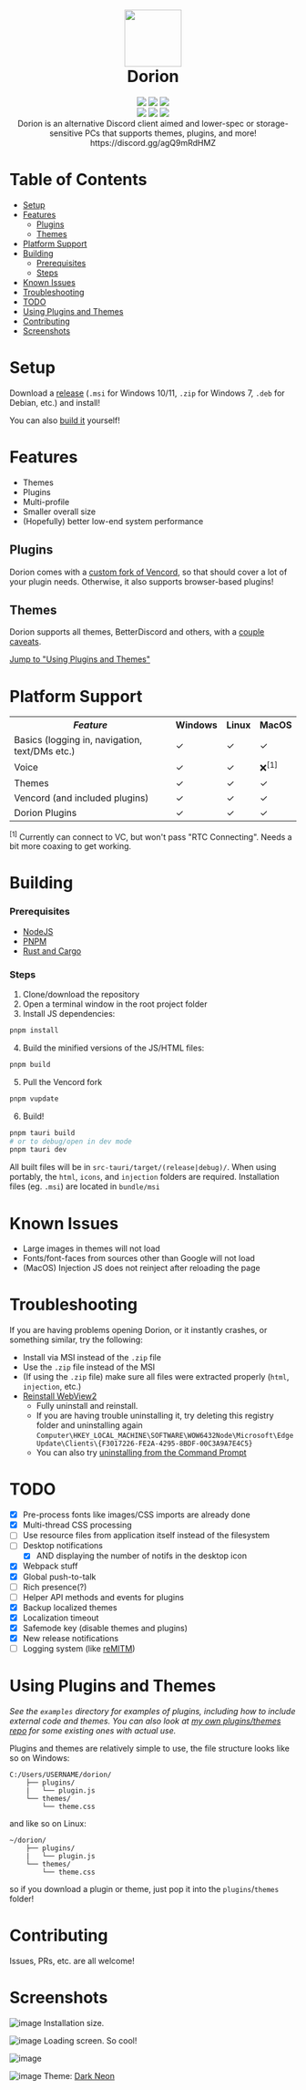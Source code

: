 <h1 align="center">
 <img height="100px" src="https://user-images.githubusercontent.com/25207995/233253555-7f398710-bf80-4241-9397-b01930e56714.png" />
 <br />
 Dorion
</h1>
<div align="center">
 <img src="https://img.shields.io/github/actions/workflow/status/SpikeHD/Dorion/build.yml" />
 <img src="https://img.shields.io/github/package-json/v/SpikeHD/Dorion" />
 <img src="https://img.shields.io/github/repo-size/SpikeHD/Dorion" />
</div>
<div align="center">
 <img src="https://img.shields.io/github/commit-activity/m/SpikeHD/Dorion" />
 <img src="https://img.shields.io/github/release-date/SpikeHD/Dorion" />
 <img src="https://img.shields.io/github/stars/SpikeHD/Dorion" />
</div>

<div align="center">
 Dorion is an alternative Discord client aimed and lower-spec or storage-sensitive PCs that supports themes, plugins, and more!
 <br />
 https://discord.gg/agQ9mRdHMZ
</div>

# Table of Contents

* [Setup](#setup)
* [Features](#features)
  * [Plugins](#plugins)
  * [Themes](#themes)
* [Platform Support](#platform-support)
* [Building](#building)
  * [Prerequisites](#prerequisites)
  * [Steps](#steps)
* [Known Issues](#known-issues)
* [Troubleshooting](#troubleshooting)
* [TODO](#todo)
* [Using Plugins and Themes](#using-plugins-and-themes)
* [Contributing](#contributing)
* [Screenshots](#screenshots)

# Setup

Download a [release](https://github.com/SpikeHD/Dorion/releases) (`.msi` for Windows 10/11, `.zip` for Windows 7, `.deb` for Debian, etc.) and install!

You can also [build it](#building) yourself!

# Features

* Themes
* Plugins
* Multi-profile
* Smaller overall size
* (Hopefully) better low-end system performance

## Plugins

Dorion comes with a [custom fork of Vencord](https://github.com/SpikeHD/Vencordorion), so that should cover a lot of your plugin needs. Otherwise, it also supports browser-based plugins!

## Themes

Dorion supports all themes, BetterDiscord and others, with a [couple caveats](#known-issues).

[Jump to "Using Plugins and Themes"](#using-plugins-and-themes)

# Platform Support

<div width="100%" align="center">
 <table width="100%">
  <tr>
   <th><i>Feature</i></th>
   <th>Windows</th>
   <th>Linux</th>
   <th>MacOS</th>
  </tr>

  <tr>
   <td>Basics (logging in, navigation, text/DMs etc.)</td>
   <td>✓</td>
   <td>✓</td>
   <td>✓</td>
  </tr>

  <tr>
   <td>Voice</td>
   <td>✓</td>
   <td>✓</td>
   <td>❌<sup>[1]</sup></td>
  </tr>

  <tr>
   <td>Themes</td>
   <td>✓</td>
   <td>✓</td>
   <td>✓</td>
  </tr>
  
  <tr>
   <td>Vencord (and included plugins)</td>
   <td>✓</td>
   <td>✓</td>
   <td>✓</td>
  </tr>

  <tr>
   <td>Dorion Plugins</td>
   <td>✓</td>
   <td>✓</td>
   <td>✓</td>
  </tr>
 </table>
</div>

<sup>[1]</sup> Currently can connect to VC, but won't pass "RTC Connecting". Needs a bit more coaxing to get working.<br/>

# Building

### Prerequisites

* [NodeJS](https://nodejs.org)
* [PNPM](https://pnpm.io/)
* [Rust and Cargo](https://www.rust-lang.org/tools/install)

### Steps

1. Clone/download the repository
2. Open a terminal window in the root project folder
3. Install JS dependencies:

  ```sh
  pnpm install
  ```

4. Build the minified versions of the JS/HTML files:

  ```sh
  pnpm build
  ```

5. Pull the Vencord fork

  ```sh
  pnpm vupdate
  ```

6. Build!

  ```sh
  pnpm tauri build
  # or to debug/open in dev mode
  pnpm tauri dev
  ```

All built files will be in `src-tauri/target/(release|debug)/`. When using portably, the `html`, `icons`, and `injection` folders are required. Installation files (eg. `.msi`) are located in `bundle/msi`

# Known Issues

* Large images in themes will not load
* Fonts/font-faces from sources other than Google will not load
* (MacOS) Injection JS does not reinject after reloading the page

# Troubleshooting

If you are having problems opening Dorion, or it instantly crashes, or something similar, try the following:

* Install via MSI instead of the `.zip` file
* Use the `.zip` file instead of the MSI
* (If using the `.zip` file) make sure all files were extracted properly (`html`, `injection`, etc.)
* [Reinstall WebView2](https://developer.microsoft.com/en-us/microsoft-edge/webview2/)
  * Fully uninstall and reinstall.
  * If you are having trouble uninstalling it, try deleting this registry folder and uninstalling again `Computer\HKEY_LOCAL_MACHINE\SOFTWARE\WOW6432Node\Microsoft\EdgeUpdate\Clients\{F3017226-FE2A-4295-8BDF-00C3A9A7E4C5}`
  * You can also try [uninstalling from the Command Prompt](https://superuser.com/a/1743626)

# TODO

* [x] Pre-process fonts like images/CSS imports are already done
* [x] Multi-thread CSS processing
* [ ] Use resource files from application itself instead of the filesystem
* [ ] Desktop notifications
  * [x] AND displaying the number of notifs in the desktop icon
* [x] Webpack stuff
* [x] Global push-to-talk
* [ ] Rich presence(?)
* [ ] Helper API methods and events for plugins
* [x] Backup localized themes
* [x] Localization timeout
* [x] Safemode key (disable themes and plugins)
* [x] New release notifications
* [ ] Logging system (like [reMITM](https://github.com/SpikeHD/reMITM))

# Using Plugins and Themes

*See the `examples` directory for examples of plugins, including how to include external code and themes. You can also look at [my own plugins/themes repo](https://github.com/SpikeHD/DorionPluginsAndThemes) for some existing ones with actual use.*

Plugins and themes are relatively simple to use, the file structure looks like so on Windows:

```
C:/Users/USERNAME/dorion/
    ├── plugins/
    |   └── plugin.js
    └── themes/
        └── theme.css
```

and like so on Linux:

```
~/dorion/
    ├── plugins/
    |   └── plugin.js
    └── themes/
        └── theme.css
```

so if you download a plugin or theme, just pop it into the `plugins`/`themes` folder!

# Contributing

Issues, PRs, etc. are all welcome!

# Screenshots

![image](https://user-images.githubusercontent.com/25207995/202989727-e467e711-b916-42d8-ad0c-4cbbb645a133.png)
Installation size.

![image](https://user-images.githubusercontent.com/25207995/202835496-d10156bf-803c-4d3e-804f-761618ba8bb8.png)
Loading screen. So cool!

![image](https://github.com/SpikeHD/Dorion/assets/25207995/3958ad8f-6bb3-4e1d-b8a8-aae1d4d07157)

![image](https://user-images.githubusercontent.com/25207995/202835451-31432fbd-69f1-4564-8830-59ebfcfde7fe.png)
Theme: [Dark Neon](https://betterdiscord.app/theme/Dark%20Neon)
